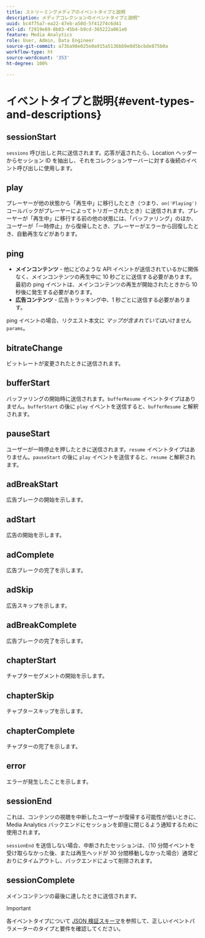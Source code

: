 ```yaml
---
title: ストリーミングメディアのイベントタイプと説明
description: メディアコレクションのイベントタイプと説明"
uuid: bc4f75a7-ea22-47eb-a50d-5f41274c6d41
exl-id: f2919e69-8b03-45b4-b9cd-365222a061e0
feature: Media Analytics
role: User, Admin, Data Engineer
source-git-commit: a73ba98e025e0a915a5136bb9e0d5bcbde875b0a
workflow-type: ht
source-wordcount: '353'
ht-degree: 100%

---
```


# イベントタイプと説明{#event-types-and-descriptions}

## sessionStart

`sessions` 呼び出しと共に送信されます。応答が返されたら、Location ヘッダーからセッション ID を抽出し、それをコレクションサーバーに対する後続のイベント呼び出しに使用します。

## play

プレーヤーが他の状態から「再生中」に移行したとき（つまり、`on('Playing')` コールバックがプレーヤーによってトリガーされたとき）に送信されます。プレーヤーが「再生中」に移行する前の他の状態には、「バッファリング」のほか、ユーザーが「一時停止」から復帰したとき、プレーヤーがエラーから回復したとき、自動再生などがあります。

## ping

* **メインコンテンツ** - 他にどのような API イベントが送信されているかに関係なく、メインコンテンツの再生中に 10 秒ごとに送信する必要があります。最初の ping イベントは、メインコンテンツの再生が開始されたときから 10 秒後に発生する必要があります。
* **広告コンテンツ** - 広告トラッキング中、1 秒ごとに送信する必要があります。

ping イベントの場合、リクエスト本文に *マップが含まれていては*&#x200B;いけません`params`。

## bitrateChange

ビットレートが変更されたときに送信されます。

## bufferStart

バッファリングの開始時に送信されます。`bufferResume` イベントタイプはありません。`bufferStart` の後に `play` イベントを送信すると、`bufferResume` と解釈されます。

## pauseStart

ユーザーが一時停止を押したときに送信されます。`resume` イベントタイプはありません。`pauseStart` の後に `play` イベントを送信すると、`resume` と解釈されます。

## adBreakStart

広告ブレークの開始を示します。

## adStart

広告の開始を示します。

## adComplete

広告ブレークの完了を示します。

## adSkip

広告スキップを示します。

## adBreakComplete

広告ブレークの完了を示します。

## chapterStart

チャプターセグメントの開始を示します。

## chapterSkip

チャプタースキップを示します。

## chapterComplete

チャプターの完了を示します。

## error

エラーが発生したことを示します。

## sessionEnd

これは、コンテンツの視聴を中断したユーザーが復帰する可能性が低いときに、Media Analytics バックエンドにセッションを即座に閉じるよう通知するために使用されます。

`sessionEnd` を送信しない場合、中断されたセッションは、（10 分間イベントを受け取らなかった後、または再生ヘッドが 30 分間移動しなかった場合）通常どおりにタイムアウトし、バックエンドによって削除されます。

## sessionComplete

メインコンテンツの最後に達したときに送信されます。

>[!IMPORTANT]
>
>各イベントタイプについて [JSON 検証スキーマ](mc-api-json-validation.md)を参照して、正しいイベントパラメーターのタイプと要件を確認してください。
